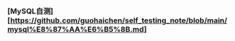 ### [MySQL自测][https://github.com/guohaichen/self_testing_note/blob/main/mysql%E8%87%AA%E6%B5%8B.md]



